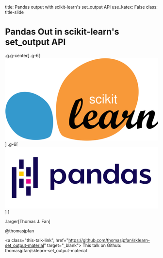title: Pandas output with scikit-learn's set_output API
use_katex: False
class: title-slide

# Pandas Out in scikit-learn's set_output API

.g.g-center[
.g-6[
![:scale 40%](images/scikit-learn-logo-without-subtitle.svg)
]
.g-6[
![:scale 60%](images/pandas-logo.png)
]
]

.larger[Thomas J. Fan]<br>

@thomasjpfan<br>

<a href="https://www.github.com/thomasjpfan" target="_blank"><span class="icon icon-github icon-left"></span></a>
<a href="https://www.twitter.com/thomasjpfan" target="_blank"><span class="icon icon-twitter"></span></a>

<a class="this-talk-link", href="https://github.com/thomasjpfan/sklearn-set_output-material" target="_blank">
This talk on Github: thomasjpfan/sklearn-set_output-material</a>
